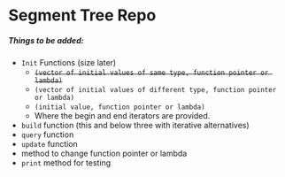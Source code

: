 # Segment Tree Repo

##### Things to be added:

- `Init` Functions (size later)
  - ~~`(vector of initial values of same type, function pointer or lambda)`~~
  - `(vector of initial values of different type, function pointer or lambda)`
  - `(initial value, function pointer or lambda)`
  - Where the begin and end iterators are provided.
- `build` function (this and below three with iterative alternatives)
- `query` function
- `update` function
- method to change function pointer or lambda
- `print` method for testing
